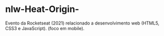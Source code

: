 # nlw-Heat-Origin-

Evento da Rocketseat (2021) relacionado a desenvolvimento web (HTML5, CSS3 e JavaScript). (foco em mobile).
